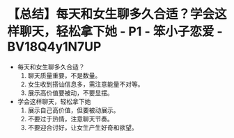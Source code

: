 # 【总结】每天和女生聊多久合适？学会这样聊天，轻松拿下她 - P1 - 笨小子恋爱 - BV18Q4y1N7UP

-   每天和女生聊多久合适？
    1.  聊天质量重要，不是数量。
    2.  女生收到搭讪信息多，需注意能量不对等。
    3.  展示高价值要被动，不要显摆。
-   学会这样聊天，轻松拿下她
    1.  展示自己高价值，但要被动展示。
    2.  不要过于热情，注意聊天节奏。
    3.  不要迎合讨好，让女生产生好奇和欲望。